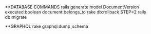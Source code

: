 **DATABASE COMMANDS
rails generate model DocumentVersion executed:boolean document:belongs_to
rake db:rollback STEP=2
rails db:migrate


**GRAPHQL
rake graphql:dump_schema
